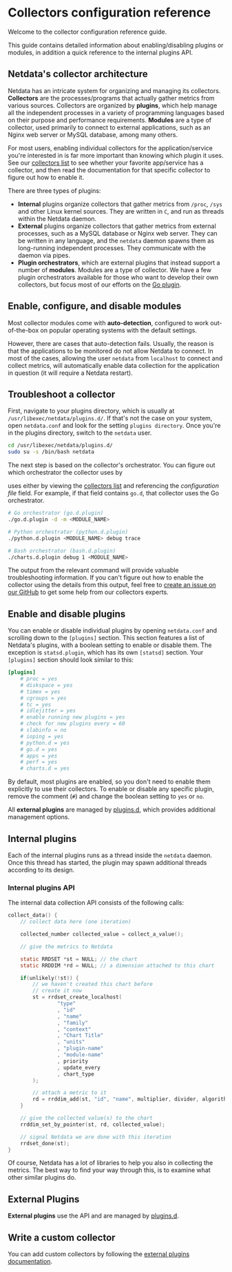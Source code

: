 <!--
title: "Collectors configuration reference"
custom_edit_url: "https://github.com/netdata/netdata/edit/master/collectors/REFERENCE.md"
sidebar_label: "Collectors configuration"
learn_status: "Published"
learn_topic_type: "Tasks"
learn_rel_path: "Setup"
-->

# Collectors configuration reference

Welcome to the collector configuration reference guide.

This guide contains detailed information about enabling/disabling plugins or modules, in addition a quick reference to
the internal plugins API.

## Netdata's collector architecture

Netdata has an intricate system for organizing and managing its collectors. **Collectors** are the processes/programs
that actually gather metrics from various sources. Collectors are organized by **plugins**, which help manage all the
independent processes in a variety of programming languages based on their purpose and performance requirements.
**Modules** are a type of collector, used primarily to connect to external applications, such as an Nginx web server or
MySQL database, among many others.

For most users, enabling individual collectors for the application/service you're interested in is far more important
than knowing which plugin it uses. See our [collectors list](https://github.com/netdata/netdata/blob/master/collectors/COLLECTORS.md) to see whether your favorite app/service has
a collector, and then read the documentation for that specific collector to figure out how to enable it.

There are three types of plugins:

-   **Internal** plugins organize collectors that gather metrics from `/proc`, `/sys` and other Linux kernel sources.
    They are written in `C`, and run as threads within the Netdata daemon.
-   **External** plugins organize collectors that gather metrics from external processes, such as a MySQL database or
    Nginx web server. They can be written in any language, and the `netdata` daemon spawns them as long-running
    independent processes. They communicate with the daemon via pipes.
-   **Plugin orchestrators**, which are external plugins that instead support a number of **modules**. Modules are a
    type of collector. We have a few plugin orchestrators available for those who want to develop their own collectors,
    but focus most of our efforts on the [Go plugin](https://github.com/netdata/go.d.plugin/blob/master/README.md).

## Enable, configure, and disable modules

Most collector modules come with **auto-detection**, configured to work out-of-the-box on popular operating systems with
the default settings.

However, there are cases that auto-detection fails. Usually, the reason is that the applications to be monitored do not
allow Netdata to connect. In most of the cases, allowing the user `netdata` from `localhost` to connect and collect
metrics, will automatically enable data collection for the application in question (it will require a Netdata restart).


## Troubleshoot a collector

First, navigate to your plugins directory, which is usually at `/usr/libexec/netdata/plugins.d/`. If that's not the case
on your system, open `netdata.conf` and look for the setting `plugins directory`. Once you're in the plugins directory,
switch to the `netdata` user.

```bash
cd /usr/libexec/netdata/plugins.d/
sudo su -s /bin/bash netdata
```

The next step is based on the collector's orchestrator. You can figure out which orchestrator the collector uses by 

uses either
by viewing the [collectors list](https://github.com/netdata/netdata/blob/master/collectors/COLLECTORS.md) and referencing the _configuration file_ field. For example, if that
field contains `go.d`, that collector uses the Go orchestrator.

```bash
# Go orchestrator (go.d.plugin)
./go.d.plugin -d -m <MODULE_NAME>

# Python orchestrator (python.d.plugin)
./python.d.plugin <MODULE_NAME> debug trace

# Bash orchestrator (bash.d.plugin)
./charts.d.plugin debug 1 <MODULE_NAME>
```

The output from the relevant command will provide valuable troubleshooting information. If you can't figure out how to
enable the collector using the details from this output, feel free to [create an issue on our
GitHub](https://github.com/netdata/netdata/issues/new?assignees=&labels=bug%2Cneeds+triage&template=BUG_REPORT.yml) to get some
help from our collectors experts.

## Enable and disable plugins

You can enable or disable individual plugins by opening `netdata.conf` and scrolling down to the `[plugins]` section.
This section features a list of Netdata's plugins, with a boolean setting to enable or disable them. The exception is
`statsd.plugin`, which has its own `[statsd]` section. Your `[plugins]` section should look similar to this:

```conf
[plugins]
	# proc = yes
	# diskspace = yes
	# timex = yes
	# cgroups = yes
	# tc = yes
	# idlejitter = yes
	# enable running new plugins = yes
	# check for new plugins every = 60
	# slabinfo = no
	# ioping = yes
	# python.d = yes
	# go.d = yes
	# apps = yes
	# perf = yes
	# charts.d = yes
```

By default, most plugins are enabled, so you don't need to enable them explicitly to use their collectors. To enable or
disable any specific plugin, remove the comment (`#`) and change the boolean setting to `yes` or `no`.

All **external plugins** are managed by [plugins.d](https://github.com/netdata/netdata/blob/master/collectors/plugins.d/README.md), which provides additional management options.

## Internal plugins

Each of the internal plugins runs as a thread inside the `netdata` daemon. Once this thread has started, the plugin may
spawn additional threads according to its design.

### Internal plugins API

The internal data collection API consists of the following calls:

```c
collect_data() {
    // collect data here (one iteration)

    collected_number collected_value = collect_a_value();

    // give the metrics to Netdata

    static RRDSET *st = NULL; // the chart
    static RRDDIM *rd = NULL; // a dimension attached to this chart

    if(unlikely(!st)) {
        // we haven't created this chart before
        // create it now
        st = rrdset_create_localhost(
                "type"
                , "id"
                , "name"
                , "family"
                , "context"
                , "Chart Title"
                , "units"
                , "plugin-name"
                , "module-name"
                , priority
                , update_every
                , chart_type
        );

        // attach a metric to it
        rd = rrddim_add(st, "id", "name", multiplier, divider, algorithm);
    }

    // give the collected value(s) to the chart
    rrddim_set_by_pointer(st, rd, collected_value);

    // signal Netdata we are done with this iteration
    rrdset_done(st);
}
```

Of course, Netdata has a lot of libraries to help you also in collecting the metrics. The best way to find your way
through this, is to examine what other similar plugins do.

## External Plugins

**External plugins** use the API and are managed 
by [plugins.d](https://github.com/netdata/netdata/blob/master/collectors/plugins.d/README.md).

## Write a custom collector

You can add custom collectors by following the [external plugins documentation](https://github.com/netdata/netdata/blob/master/collectors/plugins.d/README.md).

